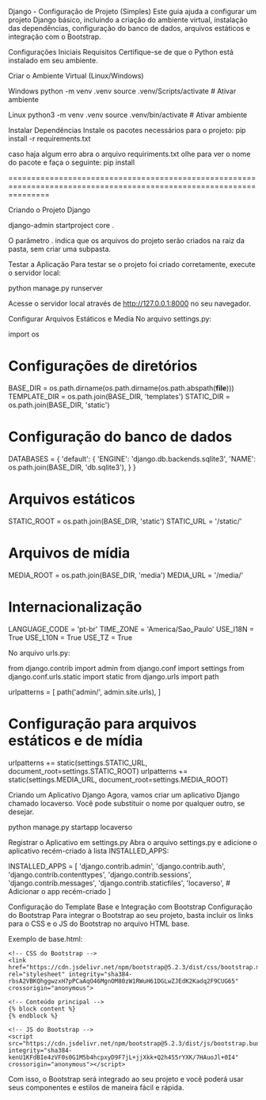 Django - Configuração de Projeto (Simples)
Este guia ajuda a configurar um projeto Django básico, incluindo a criação do ambiente virtual, instalação das dependências, configuração do banco de dados, arquivos estáticos e integração com o Bootstrap.

Configurações Iniciais
Requisitos
Certifique-se de que o Python está instalado em seu ambiente.

Criar o Ambiente Virtual (Linux/Windows)

Windows
python -m venv .venv
source .venv/Scripts/activate  # Ativar ambiente

Linux
python3 -m venv .venv
source .venv/bin/activate  # Ativar ambiente

Instalar Dependências
Instale os pacotes necessários para o projeto:
pip install -r requirements.txt

caso haja algum erro abra o arquivo requiriments.txt olhe para ver o nome do pacote e faça o seguinte:
pip install <nome do pacote>

=====================================================================================================================

Criando o Projeto Django

django-admin startproject core .

O parâmetro . indica que os arquivos do projeto serão criados na raiz da pasta, sem criar uma subpasta.

Testar a Aplicação
Para testar se o projeto foi criado corretamente, execute o servidor local:

python manage.py runserver

Acesse o servidor local através de http://127.0.0.1:8000 no seu navegador.

Configurar Arquivos Estáticos e Media
No arquivo settings.py:

import os

# Configurações de diretórios
BASE_DIR = os.path.dirname(os.path.dirname(os.path.abspath(__file__)))
TEMPLATE_DIR = os.path.join(BASE_DIR, 'templates')
STATIC_DIR = os.path.join(BASE_DIR, 'static')

# Configuração do banco de dados
DATABASES = {
    'default': {
        'ENGINE': 'django.db.backends.sqlite3',
        'NAME': os.path.join(BASE_DIR, 'db.sqlite3'),
    }
}

# Arquivos estáticos
STATIC_ROOT = os.path.join(BASE_DIR, 'static')
STATIC_URL = '/static/'

# Arquivos de mídia
MEDIA_ROOT = os.path.join(BASE_DIR, 'media')
MEDIA_URL = '/media/'

# Internacionalização
LANGUAGE_CODE = 'pt-br'
TIME_ZONE = 'America/Sao_Paulo'
USE_I18N = True
USE_L10N = True
USE_TZ = True



No arquivo urls.py:

from django.contrib import admin
from django.conf import settings
from django.conf.urls.static import static
from django.urls import path

urlpatterns = [
    path('admin/', admin.site.urls),
]

# Configuração para arquivos estáticos e de mídia
urlpatterns += static(settings.STATIC_URL, document_root=settings.STATIC_ROOT)
urlpatterns += static(settings.MEDIA_URL, document_root=settings.MEDIA_ROOT)

Criando um Aplicativo Django
Agora, vamos criar um aplicativo Django chamado locaverso. Você pode substituir o nome por qualquer outro, se desejar.

python manage.py startapp locaverso

Registrar o Aplicativo em settings.py
Abra o arquivo settings.py e adicione o aplicativo recém-criado à lista INSTALLED_APPS:

INSTALLED_APPS = [
    'django.contrib.admin',
    'django.contrib.auth',
    'django.contrib.contenttypes',
    'django.contrib.sessions',
    'django.contrib.messages',
    'django.contrib.staticfiles',
    'locaverso',  # Adicionar o app recém-criado
]

Configuração do Template Base e Integração com Bootstrap
Configuração do Bootstrap
Para integrar o Bootstrap ao seu projeto, basta incluir os links para o CSS e o JS do Bootstrap no arquivo HTML base.

Exemplo de base.html:

<!DOCTYPE html>
<html lang="pt-br">
<head>
    <meta charset="UTF-8">
    <meta name="viewport" content="width=device-width, initial-scale=1.0">
    <title>Minha Aplicação Django</title>

    <!-- CSS do Bootstrap -->
    <link href="https://cdn.jsdelivr.net/npm/bootstrap@5.2.3/dist/css/bootstrap.min.css" rel="stylesheet" integrity="sha384-rbsA2VBKQhggwzxH7pPCaAqO46MgnOM80zW1RWuH61DGLwZJEdK2Kadq2F9CUG65" crossorigin="anonymous">
</head>
<body>

    <!-- Conteúdo principal -->
    {% block content %}
    {% endblock %}

    <!-- JS do Bootstrap -->
    <script src="https://cdn.jsdelivr.net/npm/bootstrap@5.2.3/dist/js/bootstrap.bundle.min.js" integrity="sha384-kenU1KFdBIe4zVF0s0G1M5b4hcpxyD9F7jL+jjXkk+Q2h455rYXK/7HAuoJl+0I4" crossorigin="anonymous"></script>
</body>
</html>


Com isso, o Bootstrap será integrado ao seu projeto e você poderá usar seus componentes e estilos de maneira fácil e rápida.



